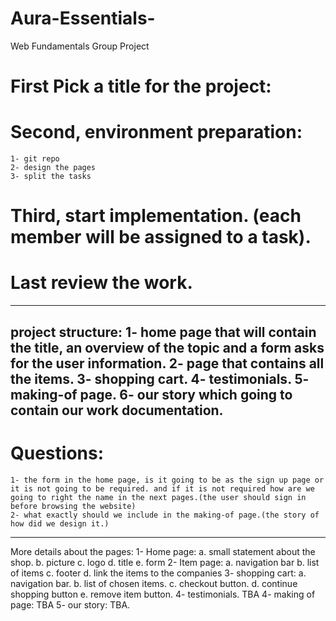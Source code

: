 # Aura-Essentials-
Web Fundamentals Group Project 


# First Pick a title for the project:

# Second, environment preparation:
	1- git repo
	2- design the pages
	3- split the tasks
# Third, start implementation. (each member will be assigned to a task).
# Last review the work.

------------------------------------------------------------------------------
project structure:
1- home page that will contain the title, an overview of the topic and a form asks for the user information.
2- page that contains all the items.
3- shopping cart.
4- testimonials.
5- making-of page.
6- our story which going to contain our work documentation.
--------------------------------------------------------------------------------
# Questions:
	1- the form in the home page, is it going to be as the sign up page or it is not going to be required. and if it is not required how are we going to right the name in the next pages.(the user should sign in before browsing the website)
	2- what exactly should we include in the making-of page.(the story of how did we design it.)
--------------------------------------------------------------------------------
More details about the pages:
1- Home page:
	a. small statement about the shop.
	b. picture
	c. logo
	d. title
	e. form 
2- Item page:
	a. navigation bar
	b. list of items
	c. footer
	d. link the items to the companies
3- shopping cart:
	a. navigation bar.
	b. list of chosen items.
	c. checkout button.
	d. continue shopping button
	e. remove item button.
4- testimonials. TBA
4- making of page: TBA
5- our story: TBA.
